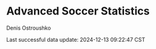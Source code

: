 # Advanced Soccer Statistics
Denis Ostroushko

<!-- gfm -->

Last successful data update: 2024-12-13 09:22:47 CST
